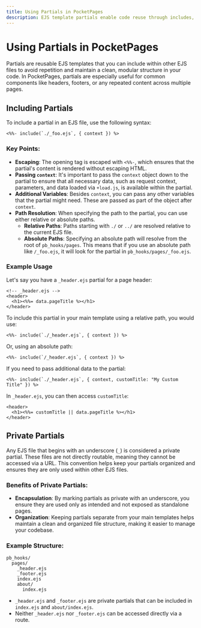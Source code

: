 ```yaml
---
title: Using Partials in PocketPages
description: EJS template partials enable code reuse through includes, with context passing, relative/absolute path resolution, and private partial conventions using underscore prefixes.
---
```


# Using Partials in PocketPages

Partials are reusable EJS templates that you can include within other EJS files to avoid repetition and maintain a clean, modular structure in your code. In PocketPages, partials are especially useful for common components like headers, footers, or any repeated content across multiple pages.

## Including Partials

To include a partial in an EJS file, use the following syntax:

```ejs
<%%- include(`./_foo.ejs`, { context }) %>
```

### Key Points:

- **Escaping**: The opening tag is escaped with `<%%-`, which ensures that the partial's content is rendered without escaping HTML.
- **Passing `context`**: It's important to pass the `context` object down to the partial to ensure that all necessary data, such as request context, parameters, and data loaded via `+load.js`, is available within the partial.
- **Additional Variables**: Besides `context`, you can pass any other variables that the partial might need. These are passed as part of the object after `context`.
- **Path Resolution**: When specifying the path to the partial, you can use either relative or absolute paths.
  - **Relative Paths**: Paths starting with `./` or `../` are resolved relative to the current EJS file.
  - **Absolute Paths**: Specifying an absolute path will resolve from the root of `pb_hooks/pages`. This means that if you use an absolute path like `/_foo.ejs`, it will look for the partial in `pb_hooks/pages/_foo.ejs`.

### Example Usage

Let's say you have a `_header.ejs` partial for a page header:

```ejs
<!-- _header.ejs -->
<header>
  <h1><%%= data.pageTitle %></h1>
</header>
```

To include this partial in your main template using a relative path, you would use:

```ejs
<%%- include(`./_header.ejs`, { context }) %>
```

Or, using an absolute path:

```ejs
<%%- include(`/_header.ejs`, { context }) %>
```

If you need to pass additional data to the partial:

```ejs
<%%- include(`./_header.ejs`, { context, customTitle: "My Custom Title" }) %>
```

In `_header.ejs`, you can then access `customTitle`:

```ejs
<header>
  <h1><%%= customTitle || data.pageTitle %></h1>
</header>
```

## Private Partials

Any EJS file that begins with an underscore (`_`) is considered a private partial. These files are not directly routable, meaning they cannot be accessed via a URL. This convention helps keep your partials organized and ensures they are only used within other EJS files.

### Benefits of Private Partials:

- **Encapsulation**: By marking partials as private with an underscore, you ensure they are used only as intended and not exposed as standalone pages.
- **Organization**: Keeping partials separate from your main templates helps maintain a clean and organized file structure, making it easier to manage your codebase.

### Example Structure:

```
pb_hooks/
  pages/
    _header.ejs
    _footer.ejs
    index.ejs
    about/
      index.ejs
```

- `_header.ejs` and `_footer.ejs` are private partials that can be included in `index.ejs` and `about/index.ejs`.
- Neither `_header.ejs` nor `_footer.ejs` can be accessed directly via a route.
